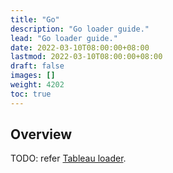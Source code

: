 ```yaml
---
title: "Go"
description: "Go loader guide."
lead: "Go loader guide."
date: 2022-03-10T08:00:00+08:00
lastmod: 2022-03-10T08:00:00+08:00
draft: false
images: []
weight: 4202
toc: true
---
```


## Overview

TODO: refer [Tableau loader](https://github.com/tableauio/loader).
